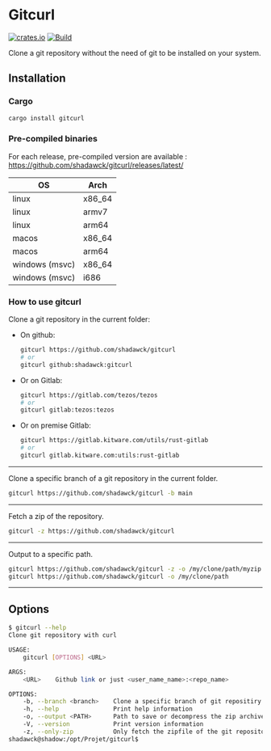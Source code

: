 # Gitcurl

[![crates.io](https://img.shields.io/crates/v/gitcurl.svg)](https://crates.io/crates/gitcurl) [![Build](https://github.com/shadawck/gitcurl/actions/workflows/build.yaml/badge.svg)](https://github.com/shadawck/gitcurl/actions/workflows/build.yaml)

Clone a git repository without the need of git to be installed on your system.

## Installation

### Cargo

```bash
cargo install gitcurl
```

### Pre-compiled binaries
For each release, pre-compiled version are available : https://github.com/shadawck/gitcurl/releases/latest/

| OS             | Arch    |
| -------------- | ------- |
| linux          | x86\_64 |
| linux          | armv7   |
| linux          | arm64   |
| macos          | x86\_64 |
| macos          | arm64   |
| windows (msvc) | x86\_64 |
| windows (msvc) | i686    |

### How to use gitcurl

Clone a git repository in the current folder:

- On github:
    
    ```bash
    gitcurl https://github.com/shadawck/gitcurl
    # or 
    gitcurl github:shadawck:gitcurl
    ```

- Or on Gitlab:

    ```bash
    gitcurl https://gitlab.com/tezos/tezos
    # or 
    gitcurl gitlab:tezos:tezos
    ```

- Or on premise Gitlab:

    ```bash
    gitcurl https://gitlab.kitware.com/utils/rust-gitlab
    # or 
    gitcurl gitlab.kitware.com:utils:rust-gitlab
    ```

---

Clone a specific branch of a git repository in the current folder.

```bash
gitcurl https://github.com/shadawck/gitcurl -b main
```

---

Fetch a zip of the repository.

```bash
gitcurl -z https://github.com/shadawck/gitcurl
```

---

Output to a specific path.

```bash
gitcurl https://github.com/shadawck/gitcurl -z -o /my/clone/path/myzip.zip
gitcurl https://github.com/shadawck/gitcurl -o /my/clone/path
```

---

## Options

```bash
$ gitcurl --help
Clone git repository with curl

USAGE:
    gitcurl [OPTIONS] <URL>

ARGS:
    <URL>    Github link or just <user_name_name>:<repo_name>

OPTIONS:
    -b, --branch <branch>    Clone a specific branch of git repositiry
    -h, --help               Print help information
    -o, --output <PATH>      Path to save or decompress the zip archive
    -V, --version            Print version information
    -z, --only-zip           Only fetch the zipfile of the git repository without decompressing
shadawck@shadow:/opt/Projet/gitcurl$ 
```
